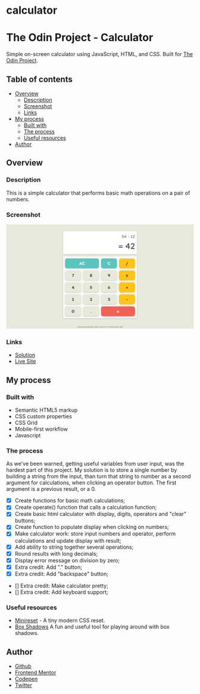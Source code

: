 # calculator
# The Odin Project - Calculator

Simple on-screen calculator using JavaScript, HTML, and CSS. Built for [The Odin Project](https://www.theodinproject.com).

## Table of contents

- [Overview](#overview)
  - [Description](#description)
  - [Screenshot](#screenshot)
  - [Links](#links)
- [My process](#my-process)
  - [Built with](#built-with)
  - [The process](#the-process)
  - [Useful resources](#useful-resources)
- [Author](#author)

## Overview

### Description

This is a simple calculator that performs basic math operations on a pair of numbers.

### Screenshot

![](calculator.png)

### Links

- [Solution](https://github.com/je-jo/calculator)
- [Live Site](https://je-jo.github.io/calculator/)

## My process

### Built with

- Semantic HTML5 markup
- CSS custom properties
- CSS Grid
- Mobile-first workflow
- Javascript

### The process

As we've been warned, getting useful variables from user input, was the hardest part of this project. My solution is to store a single number by building a string from the input, than turn that string to number as a second argument for calculations, when clicking an operator button. The first argument is a previous result, or a 0.

- [x] Create functions for basic math calculations;
- [x] Create operate() function that calls a calculation function;
- [x] Create basic html calculator with display, digits, operators and "clear" buttons;
- [x] Create function to populate display when clicking on numbers;
- [x] Make calculator work: store input numbers and operator, perform calculations and update display with result;
- [x] Add ability to string together several operations;
- [x] Round results with long decimals;
- [x] Display error message on division by zero;
- [x] Extra credit: Add "." button;
- [x] Extra credit: Add "backspace" button;
- [] Extra credit: Make calculator pretty;
- [] Extra credit: Add keyboard support;


### Useful resources

- [Minireset](https://awesomeopensource.com/project/jgthms/minireset.css?categoryPage=29) - A tiny modern CSS reset. 
- [Box Shadows](https://box-shadow.dev/) A fun and useful tool for playing around with box shadows.

## Author

- [Github](https://github.com/je-jo)
- [Frontend Mentor](https://www.frontendmentor.io/profile/je-jo)
- [Codepen](https://codepen.io/je-jo)
- [Twitter](https://twitter.com/jelena_jo_)
